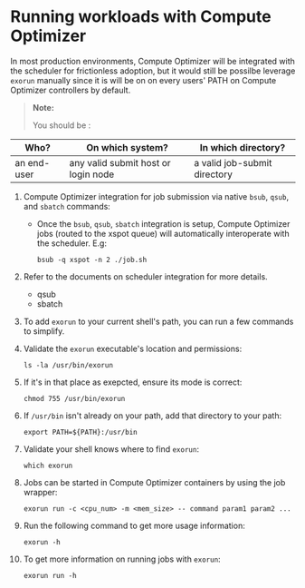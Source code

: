 # Running workloads with Compute Optimizer

In most production environments, Compute Optimizer will be integrated with the scheduler for frictionless adoption, but it would still be possilbe leverage `exorun` manually since it is will be on on every users' PATH on Compute Optimizer controllers by default.

> **Note:**
>
> You should be :

| Who?        | On which system?                    | In which directory?          |
| ----------- | ----------------------------------- | ---------------------------- |
| an end-user | any valid submit host or login node | a valid job-submit directory |

1. Compute Optimizer integration for job submission via native `bsub`, `qsub`, and `sbatch` commands:
   *   Once the `bsub`, `qsub`, `sbatch` integration is setup, Compute Optimizer jobs (routed to the xspot queue) will automatically interoperate with the scheduler. E.g:

       ```
       bsub -q xspot -n 2 ./job.sh
       ```
2. Refer to the documents on scheduler integration for more details.
   * qsub
   * sbatch
3. To add `exorun` to your current shell's path, you can run a few commands to simplify.
4.  Validate the `exorun` executable's location and permissions:

    ```
    ls -la /usr/bin/exorun
    ```
5.  If it's in that place as exepcted, ensure its mode is correct:

    ```
    chmod 755 /usr/bin/exorun
    ```
6.  If `/usr/bin` isn't already on your path, add that directory to your path:

    ```
    export PATH=${PATH}:/usr/bin
    ```
7.  Validate your shell knows where to find `exorun`:

    ```
    which exorun
    ```
8.  Jobs can be started in Compute Optimizer containers by using the job wrapper:

    ```
    exorun run -c <cpu_num> -m <mem_size> -- command param1 param2 ...
    ```
9.  Run the following command to get more usage information:

    ```
    exorun -h
    ```
10. To get more information on running jobs with `exorun`:

    ```
    exorun run -h
    ```
